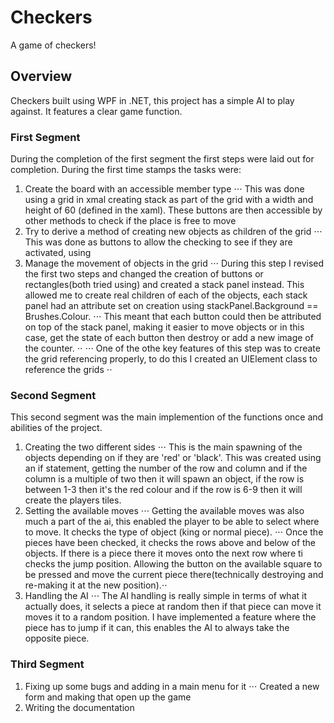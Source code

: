 # Checkers
A game of checkers! 
## Overview
Checkers built using WPF in .NET, this project has a simple AI to play against. It features a clear game function.

### First Segment
During the completion of the first segment the first steps were laid out for completion. During the first time stamps the tasks were:
1. Create the board with an accessible member type
⋅⋅⋅ This was done using a grid in xmal creating stack as part of the grid with a width and height of 60 (defined in the xaml). These buttons are then accessible by other methods to check if the place is free to move
2. Try to derive a method of creating new objects as children of the grid
⋅⋅⋅ This was done as buttons to allow the checking to see if they are activated, using
3. Manage the movement of objects in the grid
⋅⋅⋅ During this step I revised the first two steps and changed the creation of buttons or rectangles(both tried using) and created a stack panel instead. This allowed me to create real children of each of the objects, each stack panel had an attribute set on creation using stackPanel.Background == Brushes.Colour. 
⋅⋅⋅ This meant that each button could then be attributed on top of the stack panel, making it easier to move objects or in this case, get the state of each button then destroy or add a new image of the counter. ⋅⋅
⋅⋅⋅ One of the othe key features of this step was to create the grid referencing properly, to do this I created an UIElement class to reference the grids ⋅⋅
### Second Segment
This second segment was the main implemention of the functions once and abilities of the project.
1. Creating the two different sides
⋅⋅⋅ This is the main spawning of the objects depending on if they are 'red' or 'black'. This was created using an if statement, getting the number of the row and column and if the column is a multiple of two then it will spawn an object, if the row is between 1-3 then it's the red colour and if the row is 6-9 then it will create the players tiles.
2. Setting the available moves
⋅⋅⋅ Getting the available moves was also much a part of the ai, this enabled the player to be able to select where to move. It checks the type of object (king or normal piece).
⋅⋅⋅ Once the pieces have been checked, it checks the rows above and below of the objects. If there is a piece there it moves onto the next row where ti checks the jump position. Allowing the button on the available square to be pressed and move the current piece there(technically destroying and re-making it at the new position).⋅⋅
3. Handling the AI
⋅⋅⋅ The AI handling is really simple in terms of what it actually does, it selects a piece at random then if that piece can move it moves it to a random position. I have implemented a feature where the piece has to jump if it can, this enables the AI to always take the opposite piece. 
### Third Segment
1. Fixing up some bugs and adding in a main menu for it
⋅⋅⋅ Created a new form and making that open up the game
2. Writing the documentation
